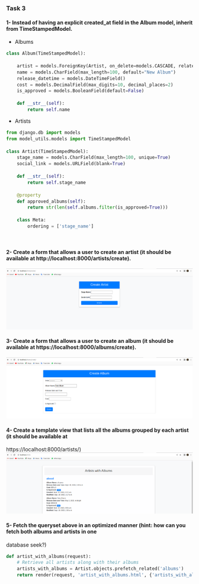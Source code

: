 ### Task 3

#### 1- Instead of having an explicit created_at field in the Album model, inherit from TimeStampedModel.



* Albums
```python
class Album(TimeStampedModel):
    
    artist = models.ForeignKey(Artist, on_delete=models.CASCADE, related_name = 'albums')
    name = models.CharField(max_length=100, default="New Album")
    release_datetime = models.DateTimeField()
    cost = models.DecimalField(max_digits=10, decimal_places=2)
    is_approved = models.BooleanField(default=False)

    def __str__(self):
        return self.name
```
* Artists
```python
from django.db import models
from model_utils.models import TimeStampedModel

class Artist(TimeStampedModel):
    stage_name = models.CharField(max_length=100, unique=True)
    social_link = models.URLField(blank=True)
    
    def __str__(self):
        return self.stage_name
    
    @property
    def approved_albums(self):
        return str(len(self.albums.filter(is_approved=True)))

    class Meta:
        ordering = ['stage_name']
        
    
```
#### 2- Create a form that allows a user to create an artist (it should be available at http://localhost:8000/artists/create).
![ALt](https://github.com/abood-74/Music-Platform-project/blob/task-3/readme_elements/Screenshot%20from%202023-09-19%2005-23-10.png)

#### 3- Create a form that allows a user to create an album (it should be available at https://localhost:8000/albums/create).
![ALt](https://github.com/abood-74/Music-Platform-project/blob/task-3/readme_elements/Screenshot%20from%202023-09-19%2005-23-27.png)

#### 4- Create a template view that lists all the albums grouped by each artist (it should be available at
https://localhost:8000/artists/)
![ALt](https://github.com/abood-74/Music-Platform-project/blob/task-3/readme_elements/Screenshot%20from%202023-09-19%2005-22-54.png)

#### 5- Fetch the queryset above in an optimized manner (hint: how can you fetch both albums and artists in one
database seek?)
```python
def artist_with_albums(request):
    # Retrieve all artists along with their albums
    artists_with_albums = Artist.objects.prefetch_related('albums')
    return render(request, 'artist_with_albums.html', {'artists_with_albums': artists_with_albums})
```




